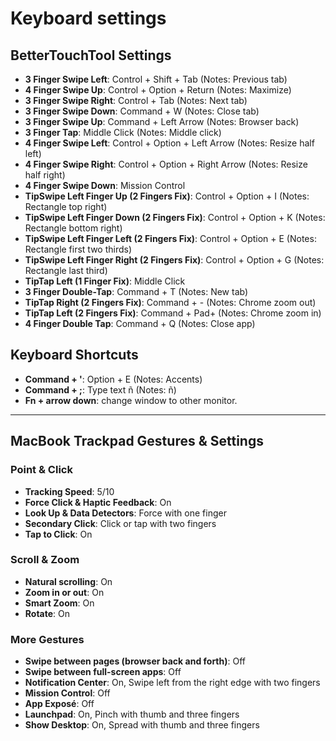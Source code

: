 # Keyboard settings

## BetterTouchTool Settings

- **3 Finger Swipe Left**: Control + Shift + Tab (Notes: Previous tab)
- **4 Finger Swipe Up**: Control + Option + Return (Notes: Maximize)
- **3 Finger Swipe Right**: Control + Tab (Notes: Next tab)
- **3 Finger Swipe Down**: Command + W (Notes: Close tab)
- **3 Finger Swipe Up**: Command + Left Arrow (Notes: Browser back)
- **3 Finger Tap**: Middle Click (Notes: Middle click)
- **4 Finger Swipe Left**: Control + Option + Left Arrow (Notes: Resize half left)
- **4 Finger Swipe Right**: Control + Option + Right Arrow (Notes: Resize half right)
- **4 Finger Swipe Down**: Mission Control
- **TipSwipe Left Finger Up (2 Fingers Fix)**: Control + Option + I (Notes: Rectangle top right)
- **TipSwipe Left Finger Down (2 Fingers Fix)**: Control + Option + K (Notes: Rectangle bottom right)
- **TipSwipe Left Finger Left (2 Fingers Fix)**: Control + Option + E (Notes: Rectangle first two thirds)
- **TipSwipe Left Finger Right (2 Fingers Fix)**: Control + Option + G (Notes: Rectangle last third)
- **TipTap Left (1 Finger Fix)**: Middle Click
- **3 Finger Double-Tap**: Command + T (Notes: New tab)
- **TipTap Right (2 Fingers Fix)**: Command + - (Notes: Chrome zoom out)
- **TipTap Left (2 Fingers Fix)**: Command + Pad+ (Notes: Chrome zoom in)
- **4 Finger Double Tap**: Command + Q (Notes: Close app)

## Keyboard Shortcuts

- **Command + '**: Option + E (Notes: Accents)
- **Command + ;**: Type text ñ (Notes: ñ)
- **Fn + arrow down**: change window to other monitor.

---

## MacBook Trackpad Gestures & Settings

### Point & Click

- **Tracking Speed**: 5/10
- **Force Click & Haptic Feedback**: On
- **Look Up & Data Detectors**: Force with one finger
- **Secondary Click**: Click or tap with two fingers
- **Tap to Click**: On

### Scroll & Zoom

- **Natural scrolling**: On
- **Zoom in or out**: On
- **Smart Zoom**: On
- **Rotate**: On

### More Gestures

- **Swipe between pages (browser back and forth)**: Off
- **Swipe between full-screen apps**: Off
- **Notification Center**: On, Swipe left from the right edge with two fingers
- **Mission Control**: Off
- **App Exposé**: Off
- **Launchpad**: On, Pinch with thumb and three fingers
- **Show Desktop**: On, Spread with thumb and three fingers
